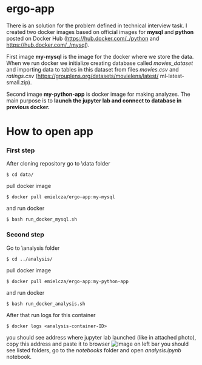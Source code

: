 # ergo-app

There is an solution for the problem defined in technical interview task. I created two docker images based on official images for **mysql** and **python** posted on Docker Hub (https://hub.docker.com/_/python and https://hub.docker.com/_/mysql).

First image **my-mysql** is the image for the docker where we store the data. When we run docker we initialize creating database called *movies_dataset* and importing data to tables in this dataset from files *movies.csv* and *ratings.csv* (https://grouplens.org/datasets/movielens/latest/  ml-latest-small.zip).

Second image **my-python-app** is docker image for making analyzes. The main purpose is to **launch the jupyter lab and connect to database in previous docker.**



# How to open app

### First step
After cloning repository go to \data folder

```
$ cd data/
```
pull docker image 

```
$ docker pull emielcza/ergo-app:my-mysql
```
and run docker  
```
$ bash run_docker_mysql.sh
```

### Second step
Go to \analysis folder

```
$ cd ../analysis/
```
pull docker image 

```
$ docker pull emielcza/ergo-app:my-python-app
```
and run docker  
```
$ bash run_docker_analysis.sh
```
After that run logs for this container

```
$ docker logs <analysis-container-ID>
```
you should see address where jupyter lab launched (like in attached photo), copy this address and paste it to browser 
![image](https://user-images.githubusercontent.com/57999119/139748912-07470ea9-6c23-4fd4-8804-7249c7b49a82.png)
on left bar you should see listed folders, go to the *notebooks* folder and open *analysis.ipynb* notebook.

